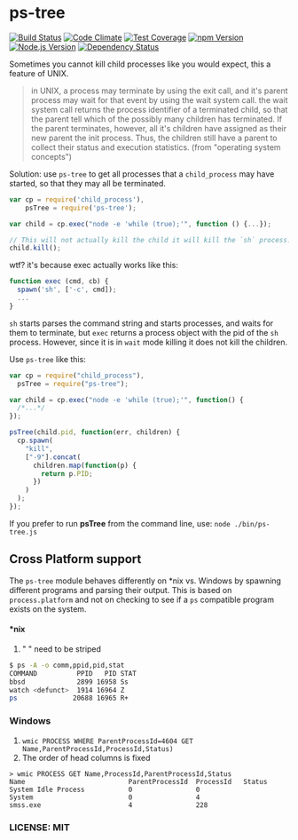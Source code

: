 # ps-tree

[![Build Status](https://travis-ci.org/indexzero/ps-tree.svg)](https://travis-ci.org/indexzero/ps-tree)
[![Code Climate](https://codeclimate.com/github/indexzero/ps-tree/badges/gpa.svg)](https://codeclimate.com/github/indexzero/ps-tree)
[![Test Coverage](https://codeclimate.com/github/indexzero/ps-tree/badges/coverage.svg)](https://codeclimate.com/github/indexzero/ps-tree)
[![npm Version](https://img.shields.io/npm/v/ps-tree.svg)](https://www.npmjs.com/package/ps-tree)
[![Node.js Version](https://img.shields.io/node/v/ps-tree.svg?style=flat)](http://nodejs.org/download/)
[![Dependency Status](https://david-dm.org/indexzero/ps-tree.svg)](https://david-dm.org/indexzero/ps-tree)

Sometimes you cannot kill child processes like you would expect, this a feature of UNIX.

> in UNIX, a process may terminate by using the exit call, and it's parent process may wait for that event by using the wait system call. the wait system call returns the process identifier of a terminated child, so that the parent tell which of the possibly many children has terminated. If the parent terminates, however, all it's children have assigned as their new parent the init process. Thus, the children still have a parent to collect their status and execution statistics.
> (from "operating system concepts")

Solution: use `ps-tree` to get all processes that a `child_process` may have started, so that they may all be terminated.

```js
var cp = require('child_process'),
    psTree = require('ps-tree');

var child = cp.exec("node -e 'while (true);'", function () {...});

// This will not actually kill the child it will kill the `sh` process.
child.kill();
```

wtf? it's because exec actually works like this:

```js
function exec (cmd, cb) {
  spawn('sh', ['-c', cmd]);
  ...
}
```

`sh` starts parses the command string and starts processes, and waits for them to terminate, but `exec` returns a process object with the pid of the `sh` process.
However, since it is in `wait` mode killing it does not kill the children.

Use `ps-tree` like this:

```js
var cp = require("child_process"),
  psTree = require("ps-tree");

var child = cp.exec("node -e 'while (true);'", function() {
  /*...*/
});

psTree(child.pid, function(err, children) {
  cp.spawn(
    "kill",
    ["-9"].concat(
      children.map(function(p) {
        return p.PID;
      })
    )
  );
});
```

If you prefer to run **psTree** from the command line, use: `node ./bin/ps-tree.js`

## Cross Platform support

The `ps-tree` module behaves differently on \*nix vs. Windows by spawning different programs and parsing their output. This is based on `process.platform` and not on checking to see if a `ps` compatible program exists on the system.

#### \*nix

1. " <defunct> " need to be striped

```bash
$ ps -A -o comm,ppid,pid,stat
COMMAND          PPID   PID STAT
bbsd             2899 16958 Ss
watch <defunct>  1914 16964 Z
ps              20688 16965 R+
```

### Windows

1. `wmic PROCESS WHERE ParentProcessId=4604 GET Name,ParentProcessId,ProcessId,Status)`
2. The order of head columns is fixed

```shell
> wmic PROCESS GET Name,ProcessId,ParentProcessId,Status
Name                          ParentProcessId  ProcessId   Status
System Idle Process           0                0
System                        0                4
smss.exe                      4                228
```

### LICENSE: MIT
